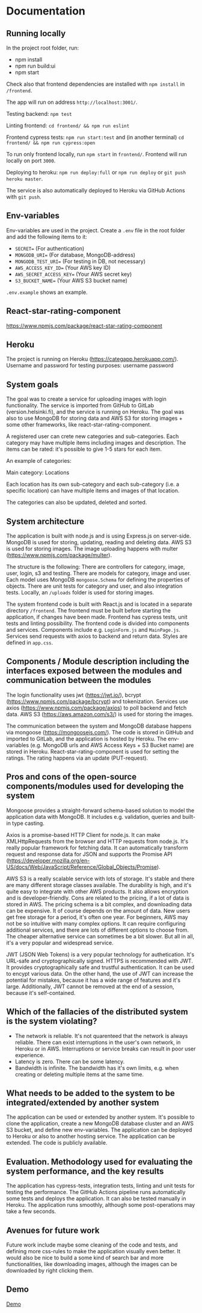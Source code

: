 # Documentation

## Running locally

In the project root folder, run:

* npm install
* npm run build:ui
* npm start

Check also that frontend dependencies are installed with `npm install` in `/frontend`.

The app will run on address `http://localhost:3001/`.

Testing backend: `npm test`

Linting frontend: `cd frontend/ && npm run eslint`

Frontend cypress tests: `npm run start:test` and (in another terminal) `cd frontend/ && npm run cypress:open`

To run only frontend locally, run `npm start` in `frontend/`. Frontend will run locally on port `3000`.

Deploying to heroku: `npm run deploy:full` or `npm run deploy` or `git push heroku master`.

The service is also automatically deployed to Heroku via GitHub Actions with `git push`.

## Env-variables

Env-variables are used in the project. Create a `.env` file in the root folder and add the following items to it:

* `SECRET=` (For authentication)
* `MONGODB_URI=` (For database, MongoDB-address)
* `MONGODB_TEST_URI=` (For testing in DB, not necessary)
* `AWS_ACCESS_KEY_ID=` (Your AWS key ID)
* `AWS_SECRET_ACCESS_KEY=` (Your AWS secret key)
* `S3_BUCKET_NAME=` (Your AWS S3 bucket name)

`.env.example` shows an example.

## React-star-rating-component

https://www.npmjs.com/package/react-star-rating-component


## Heroku

The project is running on Heroku (https://categapp.herokuapp.com/).
Username and password for testing purposes:
username
password


## System goals

The goal was to create a service for uploading images with login functionality. The service is imported from GitHub to GitLab (version.helsinki.fi), and the service is running on Heroku. The goal was also to use MongoDB for storing data and AWS S3 for storing images + some other frameworks, like react-star-rating-component.

A registered user can crete new categories and sub-categories. Each category may have multiple items including images and description. The items can be rated: it's possible to give 1-5 stars for each item. 

An example of categories:

Main category: Locations

Each location has its own sub-category and each sub-category (i.e. a specific location) can have multiple items and images of that location.

The categories can also be updated, deleted and sorted.

## System architecture

The application is built with node.js and is using Express.js on server-side. MongoDB is used for storing, updating, reading and deleting data. AWS S3 is used for storing images. The image uploading happens with multer (https://www.npmjs.com/package/multer).

The structure is the following: There are controllers for category, image, user, login, s3 and testing. There are models for category, image and user. Each model uses MongoDB `mongoose.Schema` for defining the properties of objects. There are unit tests for category and user, and also integration tests. Locally, an `/uploads` folder is used for storing images.

The system frontend code is built with React.js and is located in a separate directory `/frontend`. The frontend must be built before starting the application, if changes have been made. Frontend has cypress tests, unit tests and linting possibility. The frontend code is divided into components and services. Components include e.g. `LoginForm.js` and `MainPage.js`. Services send requests with axios to backend and return data. Styles are defined in `app.css`.

## Components / Module description including the interfaces exposed between the modules and communication between the modules

The login functionality uses jwt (https://jwt.io/), bcrypt (https://www.npmjs.com/package/bcrypt) and tokenization. 
Services use axios (https://www.npmjs.com/package/axios) to poll backend and fetch data. AWS S3 (https://aws.amazon.com/s3/) is used for storing the images.

The communication between the system and MongoDB database happens via mongoose (https://mongoosejs.com/). The code is stored in GitHub and imported to GitLab, and the application is hosted by Heroku. The env-variables (e.g. MongoDB urls and AWS Access Keys + S3 Bucket name) are stored in Heroku. React-star-rating-component is used for setting the ratings. The rating happens via an update (PUT-request).


## Pros and cons of the open-source components/modules used for developing the system

Mongoose provides a straight-forward schema-based solution to model the application data with MongoDB. It includes e.g. validation, queries and built-in type casting.

Axios is a promise-based HTTP Client for node.js. It can make XMLHttpRequests from the browser and HTTP requests from node.js. It's really popular framework for fetching data. It can automatically transform request and response data for JSON and supports the Promise API (https://developer.mozilla.org/en-US/docs/Web/JavaScript/Reference/Global_Objects/Promise).

AWS S3 is a really scalable service with lots of storage. It's stable and there are many different storage classes available. The durability is high, and it's quite easy to integrate with other AWS products. It also allows encryption and is developer-friendly. Cons are related to the pricing, if a lot of data is stored in AWS. The pricing schema is a bit complex, and downloading data can be expensive. It of course depends on the amount of data. New users get free storage for a period, it's often one year. For beginners, AWS may not be so intuitive with many complex options. It can require configuring additional services, and there are lots of different options to choose from. The cheaper alternative service can sometimes be a bit slower. But all in all, it's a very popular and widespread service.

JWT (JSON Web Tokens) is a very popular technology for authetication. It's URL-safe and cryptographically signed. HTTPS is recommended with JWT. It provides cryptographically safe and trustful authentication. It can be used to encypt various data. On the other hand, the use of JWT can increase the potential for mistakes, because it has a wide range of features and it's large. Additionally, JWT cannot be removed at the end of a session, because it's self-contained.


## Which of the fallacies of the distributed system is the system violating?

- The network is reliable. It's not quarenteed that the network is always reliable. There can exist interruptions in the user's own network, in Heroku or in AWS. Interruptions or service breaks can result in poor user experience.
- Latency is zero. There can be some latency.
- Bandwidth is infinite. The bandwidth has it's own limits, e.g. when creating or deleting multiple items at the same time.


## What needs to be added to the system to be integrated/extended by another system

The application can be used or extended by another system. It's possible to clone the application, create a new MongoDB database cluster and an AWS S3 bucket, and define new env-variables. The application can be deployed to Heroku or also to another hosting service. The application can be extended. The code is publicly available.


## Evaluation. Methodology used for evaluating the system performance, and the key results

The application has cypress-tests, integration tests, linting and unit tests for testing the performance. The GitHub Actions pipeline runs automatically some tests and deploys the application. It can also be tested manually in Heroku. The application runs smoothly, although some post-operations may take a few seconds.

## Avenues for future work

Future work include maybe some cleaning of the code and tests, and defining more css-rules to make the application visually even better. It would also be nice to build a some kind of search bar and more functionalities, like downloading images, although the images can be downloaded by right clicking them. 

## Demo

[Demo](https://github.com/hartzka/CategApp/blob/master/documentation/demo.md)
